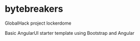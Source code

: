 # bytebreakers
GlobalHack project lockerdome

Basic AngularUI starter template using Bootstrap and Angular
